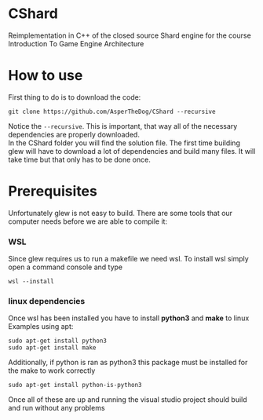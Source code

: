 # CShard
Reimplementation in C++ of the closed source Shard engine for the course Introduction To Game Engine Architecture

# How to use

First thing to do is to download the code:
```
git clone https://github.com/AsperTheDog/CShard --recursive
```
Notice the `--recursive`. This is important, that way all of the necessary dependencies are properly downloaded.  
In the CShard folder you will find the solution file. The first time building glew will have to download a lot of dependencies and build many files. It will take time but that only has to be done once.

# Prerequisites

Unfortunately glew is not easy to build. There are some tools that our computer needs before we are able to compile it:

### WSL

Since glew requires us to run a makefile we need wsl.
To install wsl simply open a command console and type
```
wsl --install
```

### linux dependencies

Once wsl has been installed you have to install **python3** and **make** to linux
Examples using apt:
```
sudo apt-get install python3
sudo apt-get install make
```

Additionally, if python is ran as python3 this package must be installed for the make to work correctly
```
sudo apt-get install python-is-python3
```

Once all of these are up and running the visual studio project should build and run without any problems
